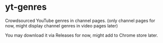 # yt-genres
Crowdsourced YouTube genres in channel pages. (only channel pages for now, might display channel genres in video pages later)

You may download it via Releases for now, might add to Chrome store later.
